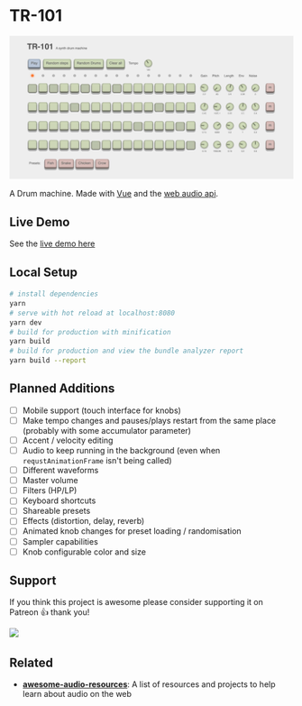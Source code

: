 # TR-101

[![demo](static/demo.jpg)](https://amilajack.github.io/drum-machine/)

A Drum machine. Made with [Vue](https://vuejs.org) and the [web audio api](https://developer.mozilla.org/en-US/docs/Web/API/Web_Audio_API).

## Live Demo

See the [live demo here](https://amilajack.github.io/drum-machine/)

## Local Setup

``` bash
# install dependencies
yarn
# serve with hot reload at localhost:8080
yarn dev
# build for production with minification
yarn build
# build for production and view the bundle analyzer report
yarn build --report
```

## Planned Additions

- [ ] Mobile support (touch interface for knobs)
- [ ] Make tempo changes and pauses/plays restart from the same place (probably with some accumulator parameter)
- [ ] Accent / velocity editing
- [ ] Audio to keep running in the background (even when `requstAnimationFrame` isn't being called)
- [ ] Different waveforms
- [ ] Master volume
- [ ] Filters (HP/LP)
- [ ] Keyboard shortcuts
- [ ] Shareable presets
- [ ] Effects (distortion, delay, reverb)
- [ ] Animated knob changes for preset loading / randomisation
- [ ] Sampler capabilities
- [ ] Knob configurable color and size

## Support

If you think this project is awesome please consider supporting it on Patreon 👍 thank you!

<p>
  <a href="https://www.patreon.com/amilajack">
    <img src="https://c5.patreon.com/external/logo/become_a_patron_button@2x.png" width="160">
  </a>
</p>

## Related

* **[awesome-audio-resources](https://github.com/amilajack/awesome-audio-resources)**: A list of resources and projects to help learn about audio on the web

